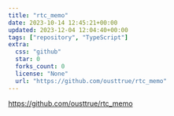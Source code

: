```yaml
---
title: "rtc_memo"
date: 2023-10-14 12:45:21+00:00
updated: 2023-12-04 12:04:40+00:00
tags: ["repository", "TypeScript"]
extra:
  css: "github"
  star: 0
  forks_count: 0
  license: "None"
  url: "https://github.com/ousttrue/rtc_memo"
---
```


<https://github.com/ousttrue/rtc_memo>

